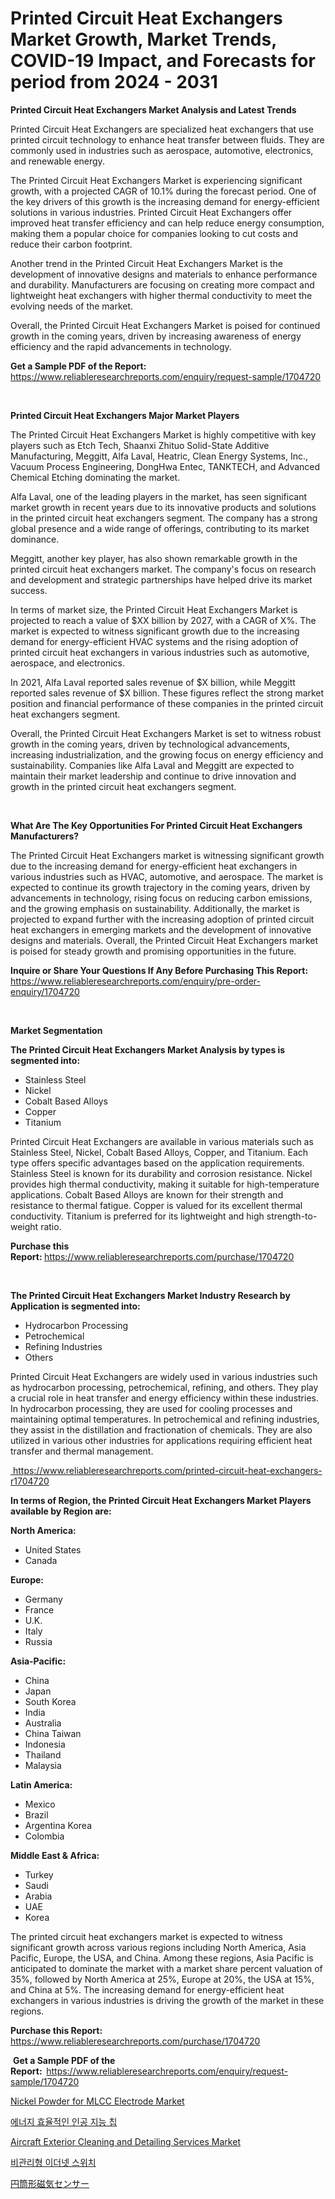 <p><h1>Printed Circuit Heat Exchangers Market Growth, Market Trends, COVID-19 Impact, and Forecasts for period from 2024 - 2031</h1></p><p><strong>Printed Circuit Heat Exchangers Market Analysis and Latest Trends</strong></p>
<p><p>Printed Circuit Heat Exchangers are specialized heat exchangers that use printed circuit technology to enhance heat transfer between fluids. They are commonly used in industries such as aerospace, automotive, electronics, and renewable energy.</p><p>The Printed Circuit Heat Exchangers Market is experiencing significant growth, with a projected CAGR of 10.1% during the forecast period. One of the key drivers of this growth is the increasing demand for energy-efficient solutions in various industries. Printed Circuit Heat Exchangers offer improved heat transfer efficiency and can help reduce energy consumption, making them a popular choice for companies looking to cut costs and reduce their carbon footprint.</p><p>Another trend in the Printed Circuit Heat Exchangers Market is the development of innovative designs and materials to enhance performance and durability. Manufacturers are focusing on creating more compact and lightweight heat exchangers with higher thermal conductivity to meet the evolving needs of the market.</p><p>Overall, the Printed Circuit Heat Exchangers Market is poised for continued growth in the coming years, driven by increasing awareness of energy efficiency and the rapid advancements in technology.</p></p>
<p><strong>Get a Sample PDF of the Report:&nbsp;</strong> <a href="https://www.reliableresearchreports.com/enquiry/request-sample/1704720">https://www.reliableresearchreports.com/enquiry/request-sample/1704720</a></p>
<p>&nbsp;</p>
<p><strong>Printed Circuit Heat Exchangers Major Market Players</strong></p>
<p><p>The Printed Circuit Heat Exchangers Market is highly competitive with key players such as Etch Tech, Shaanxi Zhituo Solid-State Additive Manufacturing, Meggitt, Alfa Laval, Heatric, Clean Energy Systems, Inc., Vacuum Process Engineering, DongHwa Entec, TANKTECH, and Advanced Chemical Etching dominating the market. </p><p>Alfa Laval, one of the leading players in the market, has seen significant market growth in recent years due to its innovative products and solutions in the printed circuit heat exchangers segment. The company has a strong global presence and a wide range of offerings, contributing to its market dominance. </p><p>Meggitt, another key player, has also shown remarkable growth in the printed circuit heat exchangers market. The company's focus on research and development and strategic partnerships have helped drive its market success. </p><p>In terms of market size, the Printed Circuit Heat Exchangers Market is projected to reach a value of $XX billion by 2027, with a CAGR of X%. The market is expected to witness significant growth due to the increasing demand for energy-efficient HVAC systems and the rising adoption of printed circuit heat exchangers in various industries such as automotive, aerospace, and electronics. </p><p>In 2021, Alfa Laval reported sales revenue of $X billion, while Meggitt reported sales revenue of $X billion. These figures reflect the strong market position and financial performance of these companies in the printed circuit heat exchangers segment. </p><p>Overall, the Printed Circuit Heat Exchangers Market is set to witness robust growth in the coming years, driven by technological advancements, increasing industrialization, and the growing focus on energy efficiency and sustainability. Companies like Alfa Laval and Meggitt are expected to maintain their market leadership and continue to drive innovation and growth in the printed circuit heat exchangers segment.</p></p>
<p>&nbsp;</p>
<p><strong>What Are The Key Opportunities For Printed Circuit Heat Exchangers Manufacturers?</strong></p>
<p><p>The Printed Circuit Heat Exchangers market is witnessing significant growth due to the increasing demand for energy-efficient heat exchangers in various industries such as HVAC, automotive, and aerospace. The market is expected to continue its growth trajectory in the coming years, driven by advancements in technology, rising focus on reducing carbon emissions, and the growing emphasis on sustainability. Additionally, the market is projected to expand further with the increasing adoption of printed circuit heat exchangers in emerging markets and the development of innovative designs and materials. Overall, the Printed Circuit Heat Exchangers market is poised for steady growth and promising opportunities in the future.</p></p>
<p><strong>Inquire or Share Your Questions If Any Before Purchasing This Report:</strong> <a href="https://www.reliableresearchreports.com/enquiry/pre-order-enquiry/1704720">https://www.reliableresearchreports.com/enquiry/pre-order-enquiry/1704720</a></p>
<p>&nbsp;</p>
<p><strong>Market Segmentation</strong></p>
<p><strong>The Printed Circuit Heat Exchangers Market Analysis by types is segmented into:</strong></p>
<p><ul><li>Stainless Steel</li><li>Nickel</li><li>Cobalt Based Alloys</li><li>Copper</li><li>Titanium</li></ul></p>
<p><p>Printed Circuit Heat Exchangers are available in various materials such as Stainless Steel, Nickel, Cobalt Based Alloys, Copper, and Titanium. Each type offers specific advantages based on the application requirements. Stainless Steel is known for its durability and corrosion resistance. Nickel provides high thermal conductivity, making it suitable for high-temperature applications. Cobalt Based Alloys are known for their strength and resistance to thermal fatigue. Copper is valued for its excellent thermal conductivity. Titanium is preferred for its lightweight and high strength-to-weight ratio.</p></p>
<p><strong>Purchase this Report:&nbsp;</strong><a href="https://www.reliableresearchreports.com/purchase/1704720">https://www.reliableresearchreports.com/purchase/1704720</a></p>
<p>&nbsp;</p>
<p><strong>The Printed Circuit Heat Exchangers Market Industry Research by Application is segmented into:</strong></p>
<p><ul><li>Hydrocarbon Processing</li><li>Petrochemical</li><li>Refining Industries</li><li>Others</li></ul></p>
<p><p>Printed Circuit Heat Exchangers are widely used in various industries such as hydrocarbon processing, petrochemical, refining, and others. They play a crucial role in heat transfer and energy efficiency within these industries. In hydrocarbon processing, they are used for cooling processes and maintaining optimal temperatures. In petrochemical and refining industries, they assist in the distillation and fractionation of chemicals. They are also utilized in various other industries for applications requiring efficient heat transfer and thermal management.</p></p>
<p><a href="https://www.reliableresearchreports.com/printed-circuit-heat-exchangers-r1704720">&nbsp;https://www.reliableresearchreports.com/printed-circuit-heat-exchangers-r1704720</a></p>
<p><strong>In terms of Region, the Printed Circuit Heat Exchangers Market Players available by Region are:</strong></p>
<p>
    <p> <strong> North America: </strong>
        <ul>
            <li>United States</li>
            <li>Canada</li>
        </ul>
        </p> 
    <p> <strong> Europe: </strong>
        <ul>
            <li>Germany</li>
            <li>France</li>
            <li>U.K.</li>
            <li>Italy</li>
            <li>Russia</li>
        </ul>
        </p> 
    <p> <strong> Asia-Pacific: </strong>
        <ul>
            <li>China</li>
            <li>Japan</li>
            <li>South Korea</li>
            <li>India</li>
            <li>Australia</li>
            <li>China Taiwan</li>
            <li>Indonesia</li>
            <li>Thailand</li>
            <li>Malaysia</li>
        </ul>
        </p> 
    <p> <strong> Latin America: </strong>
        <ul>
            <li>Mexico</li>
            <li>Brazil</li>
            <li>Argentina Korea</li>
            <li>Colombia</li>
        </ul>
        </p> 
    <p> <strong> Middle East & Africa: </strong>
        <ul>
            <li>Turkey</li>
            <li>Saudi</li>
            <li>Arabia</li>
            <li>UAE</li>
            <li>Korea</li>
        </ul>
    </p>
    </p>
<p><p>The printed circuit heat exchangers market is expected to witness significant growth across various regions including North America, Asia Pacific, Europe, the USA, and China. Among these regions, Asia Pacific is anticipated to dominate the market with a market share percent valuation of 35%, followed by North America at 25%, Europe at 20%, the USA at 15%, and China at 5%. The increasing demand for energy-efficient heat exchangers in various industries is driving the growth of the market in these regions.</p></p>
<p><strong>Purchase this Report: </strong><a href="https://www.reliableresearchreports.com/purchase/1704720">https://www.reliableresearchreports.com/purchase/1704720</a></p>
<p>&nbsp;<strong>Get a Sample PDF of the Report:&nbsp;&nbsp;</strong><a href="https://www.reliableresearchreports.com/enquiry/request-sample/1704720">https://www.reliableresearchreports.com/enquiry/request-sample/1704720</a></p>
<p><strong></strong></p>
<p><p><a href="https://github.com/maudAbbott7/Market-Research-Report-List-1/blob/main/nickel-powder-for-mlcc-electrode-market.md">Nickel Powder for MLCC Electrode Market</a></p><p><a href="https://github.com/rick7624/Market-Research-Report-List-1/blob/main/7878980122901.md">에너지 효율적인 인공 지능 칩</a></p><p><a href="https://github.com/sofayahoo2023/Market-Research-Report-List-4/blob/main/aircraft-exterior-cleaning-and-detailing-services-market.md">Aircraft Exterior Cleaning and Detailing Services Market</a></p><p><a href="https://github.com/mduzzalmduzzal601/Market-Research-Report-List-1/blob/main/9190762122902.md">비관리형 이더넷 스위치</a></p><p><a href="https://github.com/SantosDicki04/Market-Research-Report-List-2/blob/main/3606232124110.md">円筒形磁気センサー</a></p></p>